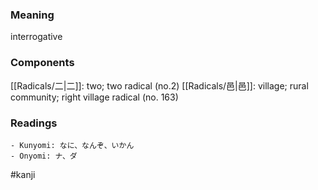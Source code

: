 ### Meaning

interrogative

### Components

[[Radicals/二|二]]: two; two radical (no.2) [[Radicals/邑|邑]]: village; rural community; right village radical (no. 163)

### Readings

```
- Kunyomi: なに、なんぞ、いかん
- Onyomi: ナ、ダ
```

#kanji